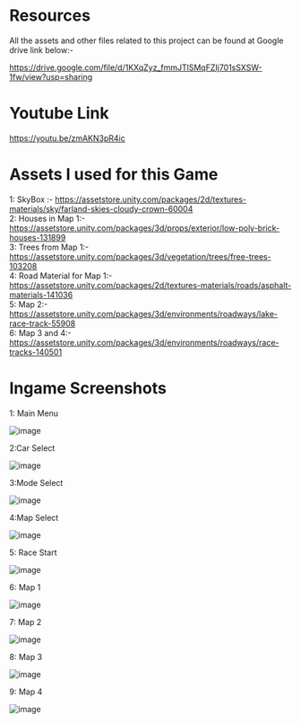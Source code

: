 # Resources

All the assets and other files related to this project can be found at Google drive link below:-  

https://drive.google.com/file/d/1KXqZyz_fmmJTlSMqFZIj701sSXSW-1fw/view?usp=sharing

# Youtube Link

https://youtu.be/zmAKN3pR4ic

# Assets I used for this Game

1: SkyBox :- https://assetstore.unity.com/packages/2d/textures-materials/sky/farland-skies-cloudy-crown-60004   
2: Houses in Map 1:- https://assetstore.unity.com/packages/3d/props/exterior/low-poly-brick-houses-131899  
3: Trees from Map 1:- https://assetstore.unity.com/packages/3d/vegetation/trees/free-trees-103208  
4: Road Material for Map 1:- https://assetstore.unity.com/packages/2d/textures-materials/roads/asphalt-materials-141036  
5: Map 2:- https://assetstore.unity.com/packages/3d/environments/roadways/lake-race-track-55908  
6: Map 3 and 4:- https://assetstore.unity.com/packages/3d/environments/roadways/race-tracks-140501  

# Ingame Screenshots

1: Main Menu  


![image](https://user-images.githubusercontent.com/52242991/128520690-d6b2a81a-966a-4b9d-a535-597a6481b32c.png)  

2:Car Select  


![image](https://user-images.githubusercontent.com/52242991/128521182-9486aa11-6b64-48f7-abd3-cef842fd1004.png)  

3:Mode Select  


![image](https://user-images.githubusercontent.com/52242991/128521225-9836105d-d4f9-418a-9762-c9178b537cd4.png)  

4:Map Select  


![image](https://user-images.githubusercontent.com/52242991/128521249-c27b442f-c1d7-438c-bd3a-5426fec05be1.png)  

5: Race Start  


![image](https://user-images.githubusercontent.com/52242991/128521285-03616c98-cd53-4394-bfc2-24435e0a82c0.png)  

6: Map 1  


![image](https://user-images.githubusercontent.com/52242991/128521397-bfa4a975-15d8-4fc2-8951-c4bb20c375fb.png)  

7: Map 2  


![image](https://user-images.githubusercontent.com/52242991/128521416-453726b3-1b89-40c1-9dff-eb863260c171.png)  

8: Map 3  


![image](https://user-images.githubusercontent.com/52242991/128521432-74743798-bc58-4c90-8385-6fc4568b5a23.png)  

9: Map 4  


![image](https://user-images.githubusercontent.com/52242991/128521458-8cc9081b-d77d-4051-bd3d-2cb891220ba3.png)  




